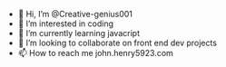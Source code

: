 - 👋 Hi, I’m @Creative-genius001
- 👀 I’m interested in coding
- 🌱 I’m currently learning javacript
- 💞️ I’m looking to collaborate on front end dev projects
- 📫 How to reach me john.henry5923.com

<!---
Creative-genius001/Creative-genius001 is a ✨ special ✨ repository because its `README.md` (this file) appears on your GitHub profile.
You can click the Preview link to take a look at your changes.
--->

